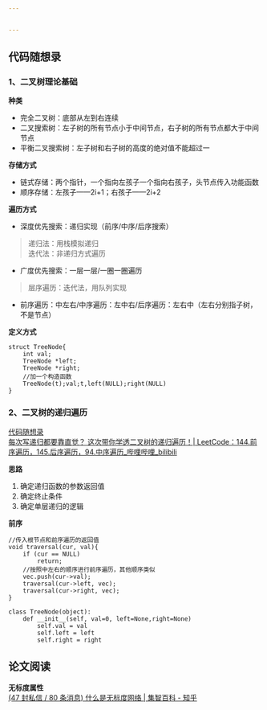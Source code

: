 ```yaml
---


---
```


<h2 id="代码随想录">代码随想录</h2>
<h3 id="、二叉树理论基础">1、二叉树理论基础</h3>
<p><strong>种类</strong></p>
<ul>
<li>完全二叉树：底部从左到右连续</li>
<li>二叉搜索树：左子树的所有节点小于中间节点，右子树的所有节点都大于中间节点</li>
<li>平衡二叉搜索树：左子树和右子树的高度的绝对值不能超过一</li>
</ul>
<p><strong>存储方式</strong></p>
<ul>
<li>链式存储：两个指针，一个指向左孩子一个指向右孩子，头节点传入功能函数</li>
<li>顺序存储：左孩子——2i+1；右孩子——2i+2</li>
</ul>
<p><strong>遍历方式</strong></p>
<ul>
<li>深度优先搜索：递归实现（前序/中序/后序搜索）</li>
</ul>
<blockquote>
<p>递归法：用栈模拟递归<br>
迭代法：非递归方式遍历</p>
</blockquote>
<ul>
<li>广度优先搜索：一层一层/一圈一圈遍历</li>
</ul>
<blockquote>
<p>层序遍历：迭代法，用队列实现</p>
</blockquote>
<ul>
<li>前序遍历：中左右/中序遍历：左中右/后序遍历：左右中（左右分别指子树，不是节点）</li>
</ul>
<p><strong>定义方式</strong></p>
<pre class=" language-c"><code class="prism  language-c"><span class="token keyword">struct</span> TreeNode<span class="token punctuation">{</span>
	<span class="token keyword">int</span> val<span class="token punctuation">;</span>
	TreeNode <span class="token operator">*</span>left<span class="token punctuation">;</span>
	TreeNode <span class="token operator">*</span>right<span class="token punctuation">;</span>
	<span class="token comment">//加一个构造函数</span>
	<span class="token function">TreeNode</span><span class="token punctuation">(</span>t<span class="token punctuation">)</span><span class="token punctuation">;</span>val<span class="token punctuation">;</span>t<span class="token punctuation">,</span><span class="token function">left</span><span class="token punctuation">(</span><span class="token constant">NULL</span><span class="token punctuation">)</span><span class="token punctuation">;</span><span class="token function">right</span><span class="token punctuation">(</span><span class="token constant">NULL</span><span class="token punctuation">)</span>
<span class="token punctuation">}</span>
</code></pre>
<h3 id="、二叉树的递归遍历">2、二叉树的递归遍历</h3>
<p><a href="https://www.programmercarl.com/%E4%BA%8C%E5%8F%89%E6%A0%91%E7%9A%84%E9%80%92%E5%BD%92%E9%81%8D%E5%8E%86.html#%E6%80%9D%E8%B7%AF">代码随想录</a><br>
<a href="https://www.bilibili.com/video/BV1Wh411S7xt?vd_source=96ef48634663967d0116e79abff26934&amp;spm_id_from=333.788.player.switch">每次写递归都要靠直觉？ 这次带你学透二叉树的递归遍历！| LeetCode：144.前序遍历，145.后序遍历，94.中序遍历_哔哩哔哩_bilibili</a></p>
<p><strong>思路</strong></p>
<ol>
<li>确定递归函数的参数返回值</li>
<li>确定终止条件</li>
<li>确定单层递归的逻辑</li>
</ol>
<p><strong>前序</strong></p>
<pre class=" language-c"><code class="prism  language-c"><span class="token comment">//传入根节点和前序遍历的返回值</span>
<span class="token keyword">void</span> <span class="token function">traversal</span><span class="token punctuation">(</span>cur<span class="token punctuation">,</span> val<span class="token punctuation">)</span><span class="token punctuation">{</span>
	<span class="token keyword">if</span> <span class="token punctuation">(</span>cur <span class="token operator">==</span> <span class="token constant">NULL</span><span class="token punctuation">)</span>
		<span class="token keyword">return</span><span class="token punctuation">;</span>
	<span class="token comment">//按照中左右的顺序进行前序遍历，其他顺序类似</span>
	vec<span class="token punctuation">.</span><span class="token function">push</span><span class="token punctuation">(</span>cur<span class="token operator">-&gt;</span>val<span class="token punctuation">)</span><span class="token punctuation">;</span>
	<span class="token function">traversal</span><span class="token punctuation">(</span>cur<span class="token operator">-&gt;</span>left<span class="token punctuation">,</span> vec<span class="token punctuation">)</span><span class="token punctuation">;</span>
	<span class="token function">traversal</span><span class="token punctuation">(</span>cur<span class="token operator">-&gt;</span>right<span class="token punctuation">,</span> vec<span class="token punctuation">)</span><span class="token punctuation">;</span>
<span class="token punctuation">}</span>
</code></pre>
<pre class=" language-python"><code class="prism  language-python"><span class="token keyword">class</span> <span class="token class-name">TreeNode</span><span class="token punctuation">(</span><span class="token builtin">object</span><span class="token punctuation">)</span><span class="token punctuation">:</span>
	<span class="token keyword">def</span> <span class="token function">__init__</span><span class="token punctuation">(</span>self<span class="token punctuation">,</span> val<span class="token operator">=</span><span class="token number">0</span><span class="token punctuation">,</span> left<span class="token operator">=</span><span class="token boolean">None</span><span class="token punctuation">,</span>right<span class="token operator">=</span><span class="token boolean">None</span><span class="token punctuation">)</span>
		self<span class="token punctuation">.</span>val <span class="token operator">=</span> val
		self<span class="token punctuation">.</span>left <span class="token operator">=</span> left
		self<span class="token punctuation">.</span>right <span class="token operator">=</span> right
</code></pre>
<h2 id="论文阅读">论文阅读</h2>
<p><strong>无标度属性</strong><br>
<a href="https://zhuanlan.zhihu.com/p/138216968">(47 封私信 / 80 条消息) 什么是无标度网络 | 集智百科 - 知乎</a></p>

